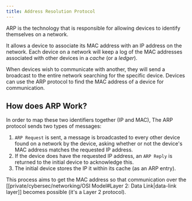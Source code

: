 ```yaml
---
title: Address Resolution Protocol
---
```


ARP is the technology that is responsible for allowing devices to identify themselves on a network.

It allows a device to associate its MAC address with an IP address on the network. Each device on a network will keep a log of the MAC addresses associated with other devices in a _cache_ (or a _ledger_).

When devices wish to communicate with another, they will send a broadcast to the entire network searching for the specific device. Devices can use the ARP protocol to find the MAC address of a device for communication.

## How does ARP Work?

In order to map these two identifiers together (IP and MAC), The ARP protocol sends two types of messages:

1. `ARP Request` is sent, a message is broadcasted to every other device found on a network by the device, asking whether or not the device's MAC address matches the requested IP address.
2. If the device does have the requested IP address, an `ARP Reply` is returned to the initial device to acknowledge this.
3. The initial device stores the IP it within its cache (as an ARP entry).

This process aims to get the MAC address so that communication over the [[private/cybersec/networking/OSI Model#Layer 2: Data Link|data-link layer]] becomes possible (it's a Layer 2 protocol).
